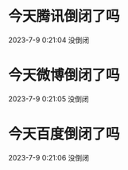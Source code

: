# 今天腾讯倒闭了吗

2023-7-9 0:21:04 没倒闭

# 今天微博倒闭了吗

2023-7-9 0:21:05 没倒闭

# 今天百度倒闭了吗

2023-7-9 0:21:06 没倒闭

